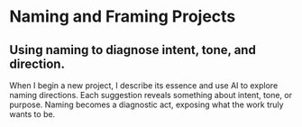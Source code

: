 # Naming and Framing Projects

## Using naming to diagnose intent, tone, and direction.

When I begin a new project, I describe its essence and use AI to explore naming directions. Each suggestion reveals something about intent, tone, or purpose. Naming becomes a diagnostic act, exposing what the work truly wants to be.
